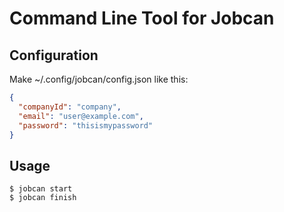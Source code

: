 # Command Line Tool for Jobcan

## Configuration

Make ~/.config/jobcan/config.json like this:

```json
{
  "companyId": "company",
  "email": "user@example.com",
  "password": "thisismypassword"
}
```

## Usage

```console
$ jobcan start
$ jobcan finish
```
